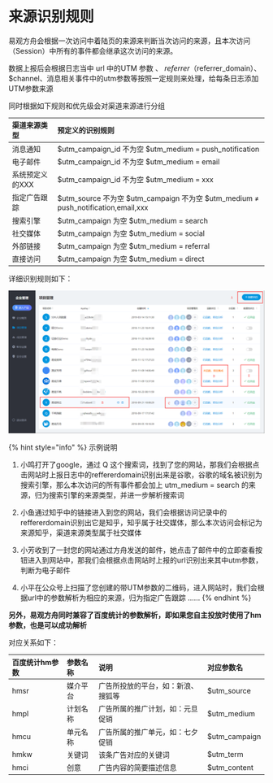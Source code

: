 # 来源识别规则

易观方舟会根据一次访问中着陆页的来源来判断当次访问的来源，且本次访问（Session）中所有的事件都会继承这次访问的来源。

数据上报后会根据日志当中 url 中的UTM 参数 、 $referrer （$referrer\_domain）、$channel、消息相关事件中的utm参数等按照一定规则来处理，给每条日志添加UTM参数来源

同时根据如下规则和优先级会对渠道来源进行分组

| 渠道来源类型 | 预定义的识别规则 |
| :--- | :--- |
| 消息通知 | $utm\_campaign\_id 不为空  $utm\_medium = push\_notification |
| 电子邮件 | $utm\_campaign\_id 不为空  $utm\_medium = email |
| 系统预定义的XXX | $utm\_campaign\_id 不为空  $utm\_medium = xxx |
| 指定广告跟踪 | $utm\_source 不为空  $utm\_campaign 不为空  $utm\_medium ≠ push\_notification,email,xxx |
| 搜索引擎 | $utm\_campaign 为空  $utm\_medium = search |
| 社交媒体 | $utm\_campaign 为空  $utm\_medium = social |
| 外部链接 | $utm\_campaign 为空  $utm\_medium = referral |
| 直接访问 | $utm\_campaign 为空  $utm\_medium = direct |

详细识别规则如下： 

![](../../../.gitbook/assets/image%20%283%29.png)

{% hint style="info" %}
示例说明

1. 小鸣打开了google，通过 Q 这个搜索词，找到了您的网站，那我们会根据点击网站时上报日志中的reffererdomain识别出来是谷歌，谷歌的域名被识别为搜索引擎，那么本次访问的所有事件都会加上 utm\_medium = search 的来源，归为搜索引擎的来源类型，并进一步解析搜索词 

2. 小鱼通过知乎中的链接进入到您的网站，我们会根据访问记录中的reffererdomain识别出它是知乎，知乎属于社交媒体，那么本次访问会标记为来源知乎，渠道来源类型属于社交媒体 

3. 小芳收到了一封您的网站通过方舟发送的邮件，她点击了邮件中的立即查看按钮进入到网站中，那我们会根据点击网站时上报的url识别出来其中utm参数，判断为电子邮件 

4. 小平在公众号上扫描了您创建的带UTM参数的二维码，进入网站时，我们会根据url中的参数解析为相应的来源，归为指定广告跟踪 ……
{% endhint %}

**另外，易观方舟同时兼容了百度统计的参数解析，即如果您自主投放时使用了hm参数，也是可以成功解析**

对应关系如下：

| 百度统计hm参数 | 参数名称 | 说明 | 对应参数名 |
| :--- | :--- | :--- | :--- |
| hmsr | 媒介平台 | 广告所投放的平台，如：新浪、搜狐等 | $utm\_source |
| hmpl | 计划名称 | 广告所属的推广计划，如：元旦促销 | $utm\_medium |
| hmcu | 单元名称 | 广告所属的推广单元，如：七夕促销 | $utm\_campaign |
| hmkw | 关键词 | 该条广告对应的关键词 | $utm\_term |
| hmci | 创意 | 广告内容的简要描述信息 | $utm\_content |

